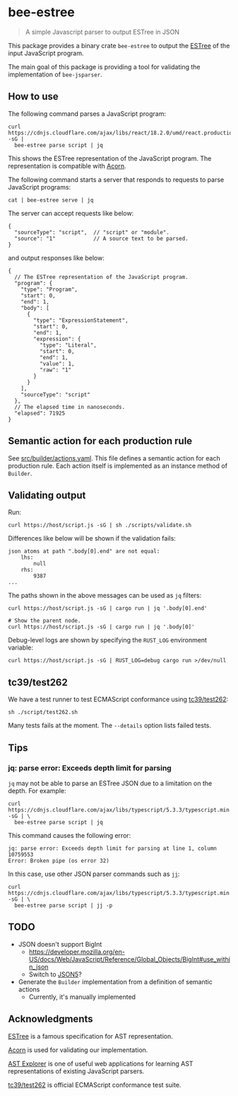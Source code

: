 # bee-estree

> A simple Javascript parser to output ESTree in JSON

This package provides a binary crate `bee-estree` to output the [ESTree] of the input JavaScript
program.

The main goal of this package is providing a tool for validating the implementation of
`bee-jsparser`.

## How to use

The following command parses a JavaScript program:

```shell
curl https://cdnjs.cloudflare.com/ajax/libs/react/18.2.0/umd/react.production.min.js -sG |
  bee-estree parse script | jq
```

This shows the ESTree representation of the JavaScript program.  The representation is compatible
with [Acorn].

The following command starts a server that responds to requests to parse JavaScript programs:

```shell
cat | bee-estree serve | jq
```

The server can accept requests like below:

```json5
{
  "sourceType": "script",  // "script" or "module".
  "source": "1"            // A source text to be parsed.
}
```

and output responses like below:

```json5
{
  // The ESTree representation of the JavaScript program.
  "program": {
    "type": "Program",
    "start": 0,
    "end": 1,
    "body": [
      {
        "type": "ExpressionStatement",
        "start": 0,
        "end": 1,
        "expression": {
          "type": "Literal",
          "start": 0,
          "end": 1,
          "value": 1,
          "raw": "1"
        }
      }
    ],
    "sourceType": "script"
  },
  // The elapsed time in nanoseconds.
  "elapsed": 71925
}
```

## Semantic action for each production rule

See [src/builder/actions.yaml](./src/builder/actions.yaml).  This file defines a semantic action
for each production rule.  Each action itself is implemented as an instance method of `Builder`.

## Validating output

Run:

```shell
curl https://host/script.js -sG | sh ./scripts/validate.sh
```

Differences like below will be shown if the validation fails:

```text
json atoms at path ".body[0].end" are not equal:
    lhs:
        null
    rhs:
        9387
...
```

The paths shown in the above messages can be used as `jq` filters:

```shell
curl https://host/script.js -sG | cargo run | jq '.body[0].end'

# Show the parent node.
curl https://host/script.js -sG | cargo run | jq '.body[0]'
```

Debug-level logs are shown by specifying the `RUST_LOG` environment variable:

```shell
curl https://host/script.js -sG | RUST_LOG=debug cargo run >/dev/null
```

## tc39/test262

We have a test runner to test ECMAScript conformance using [tc39/test262]:

```shell
sh ./script/test262.sh
```

Many tests fails at the moment.  The `--details` option lists failed tests.

## Tips

### jq: parse error: Exceeds depth limit for parsing

`jq` may not be able to parse an ESTree JSON due to a limitation on the depth.  For example:

```shell
curl https://cdnjs.cloudflare.com/ajax/libs/typescript/5.3.3/typescript.min.js -sG | \
  bee-estree parse script | jq
```

This command causes the following error:

```
jq: parse error: Exceeds depth limit for parsing at line 1, column 10759553
Error: Broken pipe (os error 32)
```

In this case, use other JSON parser commands such as [`jj`]:

```
curl https://cdnjs.cloudflare.com/ajax/libs/typescript/5.3.3/typescript.min.js -sG | \
  bee-estree parse script | jj -p
```

## TODO

* JSON doesn't support BigInt
  * https://developer.mozilla.org/en-US/docs/Web/JavaScript/Reference/Global_Objects/BigInt#use_within_json
  * Switch to [JSON5]?
* Generate the `Builder` implementation from a definition of semantic actions
  * Currently, it's manually implemented

## Acknowledgments

[ESTree] is a famous specification for AST representation.

[Acorn] is used for validating our implementation.

[AST Explorer] is one of useful web applications for learning AST representations of existing
JavaScript parsers.

[tc39/test262] is official ECMAScript conformance test suite.

[ESTree]: https://github.com/estree/estree
[Acorn]: https://www.npmjs.com/package/acorn
[AST Explorer]: https://astexplorer.net/
[tc39/test262]: https://github.com/tc39/test262
[JSON5]: https://github.com/json5/json5
[`jj`]: https://github.com/tidwall/jj

